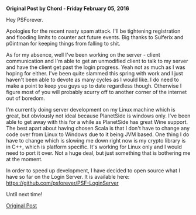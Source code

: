 **Original Post by Chord - Friday February 05, 2016**

Hey PSForever.

Apologies for the recent nasty spam attack. I'll be tightening registration and
flooding limits to counter act future events. Big thanks to Sulferix and
p0intman for keeping things from falling to shit.

As for my absence, well I've been working on the server - client communication
and I'm able to get an unmodified client to talk to my server and have the
client get past the login progress. Yeah not as much as I was hoping for either.
I've been quite slammed this spring with work and I just haven't been able to
devote as many cycles as I would like. I do need to make a point to keep you
guys up to date regardless though. Otherwise I figure most of you will probably
scurry off to another corner of the internet out of boredom.

I'm currently doing server development on my Linux machine which is great, but
obviously not ideal because PlanetSide is windows only. I've been able to get
away with this for a while as PlanetSide has great Wine support. The best apart
about having chosen Scala is that I don't have to change any code over from
Linux to Windows due to it being JVM based. One thing I do have to change which
is slowing me down right now is my crypto library is in C++, which is platform
specific. It's working for Linux only and I would need to port it over. Not a
huge deal, but just something that is bothering me at the moment.

In order to speed up development, I have decided to open source what I have so
far on the Login Server. It is available here:
<https://github.com/psforever/PSF-LoginServer>

Until next time!

[Original Post](http://psforever.net/forum/viewtopic.php?f=11&t=135)

<!--[Category:PSForever Updates](Category:PSForever_Updates.md)-->
